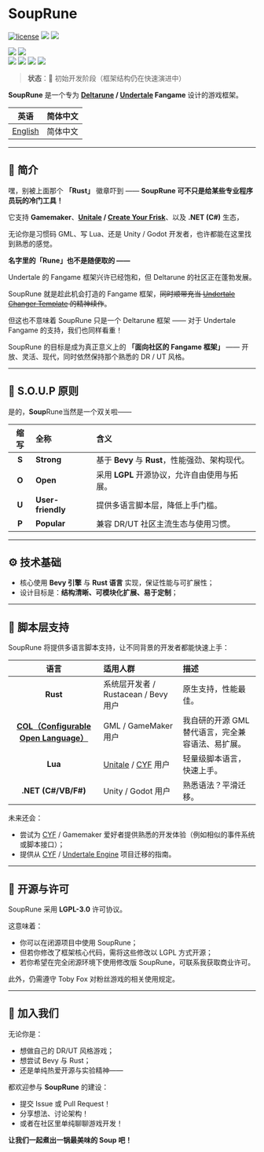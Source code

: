 # SoupRune

[![license](https://img.shields.io/github/license/Bli-AIk/souprune)](LICENSE) 
<img src="https://img.shields.io/github/repo-size/Bli-AIk/souprune.svg"/> 
<img src="https://img.shields.io/github/last-commit/Bli-AIk/souprune.svg"/>

<img src="https://img.shields.io/badge/Deltarune / Undertale-black?style=for-the-badge&logo=undertale&logoColor=ff0000" />
<img src="https://img.shields.io/badge/Bevy-232326?style=for-the-badge&logo=bevy&logoColor=white" />
<br>
<img src="https://img.shields.io/badge/Rust-000000?style=for-the-badge&logo=rust&logoColor=white" />
<img src="https://img.shields.io/badge/Gamemaker language-black?style=for-the-badge&logo=gamemaker&logoColor=white" />
<img src="https://img.shields.io/badge/Lua-2C2D72?style=for-the-badge&logo=lua&logoColor=white" />
<img src="https://img.shields.io/badge/.NET-512BD4?style=for-the-badge&logo=dotnet&logoColor=white" />

> **状态**：🚧 初始开发阶段（框架结构仍在快速演进中）

**SoupRune** 是一个专为 **[Deltarune](https://deltarune.com/) / [Undertale](https://undertale.com/) Fangame** 设计的游戏框架。


| 英语                     | 简体中文 |
|------------------------|------|
| [English](./readme.md) | 简体中文 |

---

## 🥣 简介

嘿，别被上面那个 **「Rust」** 徽章吓到 —— **SoupRune 可不只是给某些专业程序员玩的冷门工具！**

它支持 **Gamemaker**、**[Unitale](https://github.com/lvk/Unitale) / [Create Your Frisk](https://github.com/RhenaudTheLukark/CreateYourFrisk)**、以及 **.NET (C#)** 生态，

无论你是习惯码 GML、写 Lua、还是 Unity / Godot 开发者，也许都能在这里找到熟悉的感觉。

**名字里的「Rune」也不是随便取的 ——**

Undertale 的 Fangame 框架兴许已经饱和，但 Deltarune 的社区正在蓬勃发展。

SoupRune 就是趁此机会打造的 Fangame 框架，~~同时顺带充当 [Undertale Changer Template](https://github.com/Bli-AIk/Undertale-Changer-Template) 的精神续作~~。

但这也不意味着 SoupRune 只是一个 Deltarune 框架 —— 对于 Undertale Fangame 的支持，我们也同样看重！

SoupRune 的目标是成为真正意义上的 **「面向社区的 Fangame 框架」** —— 开放、灵活、现代，同时依然保持那个熟悉的 DR / UT 风格。

---

## 🧭 S.O.U.P 原则

是的，**Soup**Rune当然是一个双关啦——


|  缩写   | 全称                | 含义                                  |
|:-----:|:------------------|:------------------------------------|
| **S** | **Strong**        | 基于 **Bevy** 与 **Rust**，性能强劲、架构现代。   |
| **O** | **Open**          | 采用 **LGPL** 开源协议，允许自由使用与拓展。         |
| **U** | **User-friendly** | 提供多语言脚本层，降低上手门槛。                    |
| **P** | **Popular**       | 兼容 DR/UT 社区主流生态与使用习惯。               |

---

## ⚙️ 技术基础

* 核心使用 **Bevy 引擎** 与 **Rust 语言** 实现，保证性能与可扩展性；
* 设计目标是：**结构清晰、可模块化扩展、易于定制**；

---

## 🧩 脚本层支持

SoupRune 将提供多语言脚本支持，让不同背景的开发者都能快速上手：

|                                   语言                                   | 适用人群                                                                                                      | 描述                          |
|:----------------------------------------------------------------------:|:----------------------------------------------------------------------------------------------------------|:----------------------------|
|                                **Rust**                                | 系统层开发者 / Rustacean / Bevy 用户                                                                              | 原生支持，性能最佳。                  |
| **[COL（Configurable Open Language）](https://github.com/Bli-AIk/col/)** | GML / GameMaker 用户                                                                                        | 我自研的开源 GML 替代语言，完全兼容语法、易扩展。 |
|                                **Lua**                                 | [Unitale](https://github.com/lvk/Unitale) / [CYF](https://github.com/RhenaudTheLukark/CreateYourFrisk) 用户 | 轻量级脚本语言，快速上手。               |
|                          **.NET (C#/VB/F#)**                           | Unity / Godot 用户                                                                                          | 熟悉语法？平滑迁移。                  |

未来还会：

* 尝试为 [CYF](https://github.com/RhenaudTheLukark/CreateYourFrisk) / Gamemaker 爱好者提供熟悉的开发体验（例如相似的事件系统或脚本接口）；
* 提供从 [CYF](https://github.com/RhenaudTheLukark/CreateYourFrisk) / [Undertale Engine](https://github.com/TML233/UndertaleEngine) 项目迁移的指南。

---

## 💬 开源与许可

SoupRune 采用 **LGPL-3.0** 许可协议。

这意味着：

* 你可以在闭源项目中使用 SoupRune；
* 但若你修改了框架核心代码，需将这些修改以 LGPL 方式开源；
* 若你希望在完全闭源环境下使用修改版 SoupRune，可联系我获取商业许可。

此外，仍需遵守 Toby Fox 对粉丝游戏的相关使用规定。

---

## 🤝 加入我们

无论你是：

* 想做自己的 DR/UT 风格游戏；
* 想尝试 Bevy 与 Rust；
* 还是单纯热爱开源与实验精神——

都欢迎参与 **SoupRune** 的建设：

* 提交 Issue 或 Pull Request！
* 分享想法、讨论架构！
* 或者在社区里单纯聊聊游戏开发！

**让我们一起煮出一锅最美味的 Soup 吧！**